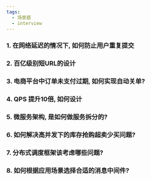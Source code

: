 ```yaml
---
tags:
  - 场景题
  - interview
---
```

### 1. 在网络延迟的情况下, 如何防止用户重复提交



### 2. 百亿级别短URL的设计



### 3. 电商平台中订单未支付过期,  如何实现自动关单?


### 4. QPS 提升10倍,  如何设计


### 5. 微服务架构, 是如何做服务拆分的?


### 6. 如何解决高并发下的库存抢购超卖少买问题?


### 7. 分布式调度框架该考虑哪些问题?

### 8. 如何根据应用场景选择合适的消息中间件?




